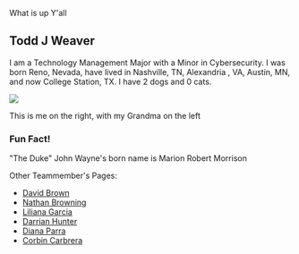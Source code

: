 What is up Y'all

## Todd J Weaver
I am a Technology Management Major with a Minor in Cybersecurity. I was born Reno, Nevada, have lived in Nashville, TN, Alexandria , VA, Austin, MN, and now College Station, TX. I have 2 dogs and 0 cats.

<img src="https://gvgtw.github.io/tcmg412-project2/images/Aggieland_Orch_Picture.jpg">


This is me on the right, with my Grandma on the left

### Fun Fact!
"The Duke" John Wayne's born name is Marion Robert Morrison

Other Teammember's Pages:
 * [David Brown](https://gvgtw.github.io/tcmg412-project2/David)
 * [Nathan Browning](https://gvgtw.github.io/tcmg412-project2/nathan)
 * [Liliana Garcia](https://gvgtw.github.io/tcmg412-project2/liliana)
 * [Darrian Hunter](https://gvgtw.github.io/tcmg412-project2/Darrian)
 * [Diana Parra](https://gvgtw.github.io/tcmg412-project2/Diana)
 * [Corbin Carbrera](https://gvgtw.github.io/tcmg412-project2/index)

